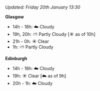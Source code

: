 *Updated: Friday 20th January 13:30*

**Glasgow**

* 14h - 18h: :cloud: Cloudy
* 19h, 20h: :partly_sunny: Partly Cloudy [:sunny: as of 10h]
* 21h - 0h: :sunny: Clear
* 1h: :partly_sunny: Partly Cloudy

**Edinburgh**

* 14h - 18h: :cloud: Cloudy
* 19h: :sunny: Clear [:cloud: as of 9h]
* 20h - 1h: :cloud: Cloudy
